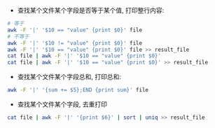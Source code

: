 
- 查找某个文件某个字段是否等于某个值, 打印整行内容:
```bash
# 等于
awk -F '|' '$10 == "value" {print $0}' file
# 不等于
awk -F '|' '$10 != "value" {print $0}' file
awk -F '|' '$10 == "value" {print $0}' file >> result_file
cat file | awk -F '|' '$10 == "value" {print $0}'
cat file | awk -F '|' '$10 == "value" {print $0}' >> result_file
```

- 查找某个文件某个字段总和, 打印总和:
```bash
awk -F '|' '{sum += $5};END {print sum}' file
```

- 查找某个文件某个字段, 去重打印
```bash
cat file | awk -F '|' '{print $6}' | sort | uniq >> result_file
```
